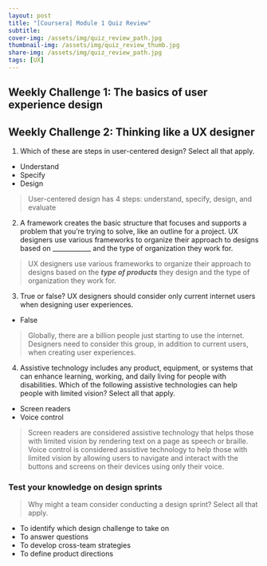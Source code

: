 ```yaml
---
layout: post
title: "[Coursera] Module 1 Quiz Review"
subtitle: 
cover-img: /assets/img/quiz_review_path.jpg
thumbnail-img: /assets/img/quiz_review_thumb.jpg
share-img: /assets/img/quiz_review_path.jpg
tags: [UX]
---
```

## Weekly Challenge 1: The basics of user experience design


## Weekly Challenge 2: Thinking like a UX designer

1. Which of these are steps in user-centered design? Select all that apply.
- Understand
- Specify
- Design

> User-centered design has 4 steps: understand, specify, design, and evaluate

2. A framework creates the basic structure that focuses and supports a problem that you’re trying to solve, like an outline for a project. UX designers use various frameworks to organize their approach to designs based on ____________ and the type of organization they work for.

> UX designers use various frameworks to organize their approach to designs based on the ***type of products*** they design and the type of organization they work for.

3. True or false? UX designers should consider only current internet users when designing user experiences.
- False

> Globally, there are a billion people just starting to use the internet. Designers need to consider this group, in addition to current users, when creating user experiences.

4. Assistive technology includes any product, equipment, or systems that can enhance learning, working, and daily living for people with disabilities. Which of the following assistive technologies can help people with limited vision? Select all that apply.
- Screen readers
- Voice control

> Screen readers are considered assistive technology that helps those with limited vision by rendering text on a page as speech or braille.
> Voice control is considered assistive technology to help those with limited vision by allowing users to navigate and interact with the buttons and screens on their devices using only their voice.

### Test your knowledge on design sprints

> Why might a team consider conducting a design sprint? Select all that apply.

- To identify which design challenge to take on
- To answer questions
- To develop cross-team strategies
- To define product directions

